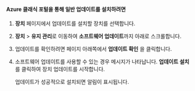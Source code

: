 <!--author=SharS last changed: 9/17/15-->

#### <a name="to-install-regular-updates-via-the-azure-classic-portal"></a>Azure 클래식 포털을 통해 일반 업데이트를 설치하려면
1. **장치** 페이지에서 업데이트를 설치할 장치를 선택합니다.
2. **장치** > **유지 관리**로 이동하여 **소프트웨어 업데이트**까지 아래로 스크롤합니다.
3. 업데이트를 확인하려면 페이지 아래쪽에서 **업데이트 확인** 을 클릭합니다.
4. 소프트웨어 업데이트를 사용할 수 있는 경우 메시지가 나타납니다. **업데이트 설치** 를 클릭하여 장치 업데이트를 시작합니다.
   
    업데이트가 성공적으로 설치되면 알림이 표시됩니다.



<!--HONumber=Nov16_HO3-->


